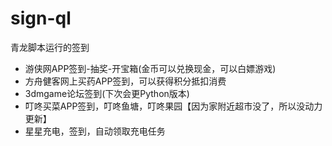 # sign-ql
青龙脚本运行的签到
* 游侠网APP签到-抽奖-开宝箱(金币可以兑换现金，可以白嫖游戏)
* 方舟健客网上买药APP签到，可以获得积分抵扣消费
* 3dmgame论坛签到(下次会更Python版本)
* 叮咚买菜APP签到，叮咚鱼塘，叮咚果园【因为家附近超市没了，所以没动力更新】
* 星星充电，签到，自动领取充电任务


